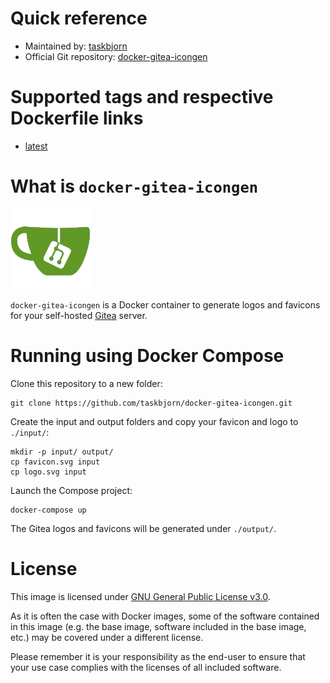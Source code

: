 # Quick reference

* Maintained by: [taskbjorn](https://github.com/taskbjorn)
* Official Git repository: [docker-gitea-icongen](https://github.com/taskbjorn/docker-gitea-icongen)

# Supported tags and respective Dockerfile links

* [latest](Dockerfile)

# What is `docker-gitea-icongen`

![Logo](logo.png)

`docker-gitea-icongen` is a Docker container to generate logos and favicons for your self-hosted [Gitea](https://gitea.io) server.

# Running using Docker Compose

Clone this repository to a new folder:

```shell
git clone https://github.com/taskbjorn/docker-gitea-icongen.git
```

Create the input and output folders and copy your favicon and logo to `./input/`:

```shell
mkdir -p input/ output/
cp favicon.svg input
cp logo.svg input
```

Launch the Compose project:

```shell
docker-compose up
```

The Gitea logos and favicons will be generated under `./output/`.

# License

This image is licensed under [GNU General Public License v3.0](https://www.gnu.org/licenses/gpl-3.0.en.html).

As it is often the case with Docker images, some of the software contained in this image (e.g. the base image, software included in the base image, etc.) may be covered under a different license.

Please remember it is your responsibility as the end-user to ensure that your use case complies with the licenses of all included software.